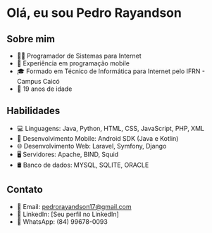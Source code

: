 # Olá, eu sou Pedro Rayandson

## Sobre mim
- 👨‍💻 Programador de Sistemas para Internet
- 📱 Experiência em programação mobile
- 🎓 Formado em Técnico de Informática para Internet pelo IFRN - Campus Caicó
- 📅 19 anos de idade

## Habilidades
- 💻 Linguagens: Java, Python, HTML, CSS, JavaScript, PHP, XML
- 📱 Desenvolvimento Mobile: Android SDK (Java e Kotlin)
- 🌐 Desenvolvimento Web: Laravel, Symfony, Django
- 🖥️ Servidores: Apache, BIND, Squid
- 🛢️ Banco de dados: MYSQL, SQLITE, ORACLE

## Contato
- 📧 Email: pedrorayandson17@gmail.com
- 💼 LinkedIn: [Seu perfil no LinkedIn]
- 📱 WhatsApp: (84) 99678-0093
